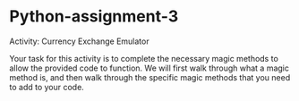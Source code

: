 # Python-assignment-3

Activity: Currency Exchange Emulator

Your task for this activity is to complete the necessary magic methods to allow the provided code to function. We will first walk through what a magic method is, and then walk through the specific magic methods that you need to add to your code.


